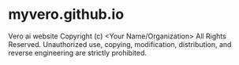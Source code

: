 # myvero.github.io
Vero ai website
Copyright (c) <year> <Your Name/Organization>
All Rights Reserved. Unauthorized use, copying, modification, distribution, and reverse engineering are strictly prohibited.
